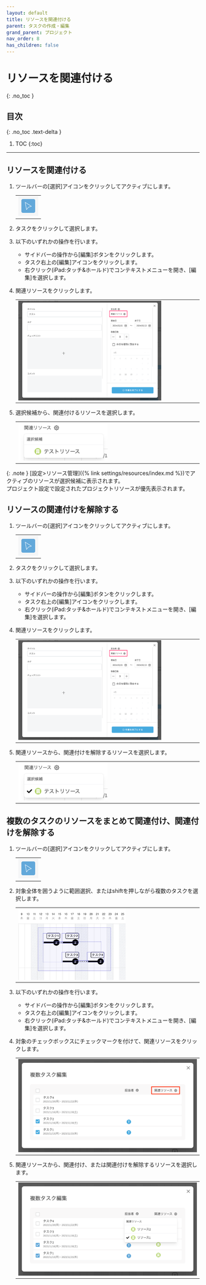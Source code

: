 ```yaml
---
layout: default
title: リソースを関連付ける
parent: タスクの作成・編集
grand_parent: プロジェクト
nav_order: 8
has_children: false
---
```


# リソースを関連付ける
{: .no_toc }

## 目次
{: .no_toc .text-delta }

1. TOC
{:toc}

---

## リソースを関連付ける

1. ツールバーの[選択]アイコンをクリックしてアクティブにします。

   <table><tr><td>
   <img src="/assets/images/activetool-selection.png" width="52px">
   </td></tr></table>

2. タスクをクリックして選択します。
3. 以下のいずれかの操作を行います。
    - サイドバーの操作から[編集]ボタンをクリックします。
    - タスク右上の[編集]アイコンをクリックします。
    - 右クリック(iPad:タッチ&ホールド)でコンテキストメニューを開き、[編集]を選択します。

4. 関連リソースをクリックします。

   <table><tr><td>
   <img src="/assets/images/projects/task/assign-resources/1.png" width="80%">
   </td></tr></table>

5. 選択候補から、関連付けるリソースを選択します。

   <table><tr><td>
   <img src="/assets/images/projects/task/assign-resources/2.png" width="50%">
   </td></tr></table>

{: .note }
[設定>リソース管理]({% link settings/resources/index.md %})でアクティブのリソースが選択候補に表示されます。  
プロジェクト設定で設定されたプロジェクトリソースが優先表示されます。

## リソースの関連付けを解除する

1. ツールバーの[選択]アイコンをクリックしてアクティブにします。

   <table><tr><td>
   <img src="/assets/images/activetool-selection.png" width="52px">
   </td></tr></table>

2. タスクをクリックして選択します。
3. 以下のいずれかの操作を行います。
    - サイドバーの操作から[編集]ボタンをクリックします。
    - タスク右上の[編集]アイコンをクリックします。
    - 右クリック(iPad:タッチ&ホールド)でコンテキストメニューを開き、[編集]を選択します。

4. 関連リソースをクリックします。

   <table><tr><td>
   <img src="/assets/images/projects/task/assign-resources/1.png" width="80%">
   </td></tr></table>

5. 関連リソースから、関連付けを解除するリソースを選択します。

   <table><tr><td>
   <img src="/assets/images/projects/task/assign-resources/3.png" width="50%">
   </td></tr></table>


## 複数のタスクのリソースをまとめて関連付け、関連付けを解除する

1. ツールバーの[選択]アイコンをクリックしてアクティブにします。

   <table><tr><td>
   <img src="/assets/images/activetool-selection.png" width="52px">
   </td></tr></table>

2. 対象全体を囲うように範囲選択、またはshiftを押しながら複数のタスクを選択します。

   <table><tr><td>
   <img src="/assets/images/projects/task/assign-resources/4.png" width="60%">
   </td></tr></table>

3. 以下のいずれかの操作を行います。
    - サイドバーの操作から[編集]ボタンをクリックします。
    - タスク右上の[編集]アイコンをクリックします。
    - 右クリック(iPad:タッチ&ホールド)でコンテキストメニューを開き、[編集]を選択します。

4. 対象のチェックボックスにチェックマークを付けて、関連リソースをクリックします。

   <table><tr><td>
   <img src="/assets/images/projects/task/assign-resources/5.png" width="100%">
   </td></tr></table>

5. 関連リソースから、関連付け、または関連付けを解除するリソースを選択します。

   <table><tr><td>
   <img src="/assets/images/projects/task/assign-resources/6.png" width="100%">
   </td></tr></table>
